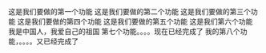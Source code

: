 这是我们要做的第一个功能
这是我们要做的第二个功能
这是我们要做的第三个功能
这是我们要做的第四个功能
这是我们要做的第五个功能
这是我们第六个功能
我是中国人，我爱自己的祖国
第七个功能。。。。现在已经完成了
我的第八个功能，。。。。又已经完成了
